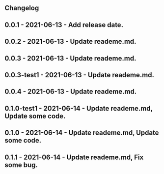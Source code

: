 ## Changelog
## 0.0.1 - 2021-06-13 - Add release date.
## 0.0.2 - 2021-06-13 - Update reademe.md.
## 0.0.3 - 2021-06-13 - Update reademe.md.
## 0.0.3-test1 - 2021-06-13 - Update reademe.md.
## 0.0.4 - 2021-06-13 - Update reademe.md.
## 0.1.0-test1 - 2021-06-14 - Update reademe.md, Update some code.
## 0.1.0 - 2021-06-14 - Update reademe.md, Update some code.
## 0.1.1 - 2021-06-14 - Update reademe.md, Fix some bug.